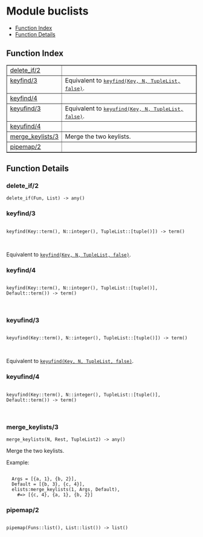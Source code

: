 

# Module buclists #
* [Function Index](#index)
* [Function Details](#functions)

<a name="index"></a>

## Function Index ##


<table width="100%" border="1" cellspacing="0" cellpadding="2" summary="function index"><tr><td valign="top"><a href="#delete_if-2">delete_if/2</a></td><td></td></tr><tr><td valign="top"><a href="#keyfind-3">keyfind/3</a></td><td>Equivalent to <a href="#keyfind-4"><tt>keyfind(Key, N, TupleList, false)</tt></a>.</td></tr><tr><td valign="top"><a href="#keyfind-4">keyfind/4</a></td><td></td></tr><tr><td valign="top"><a href="#keyufind-3">keyufind/3</a></td><td>Equivalent to <a href="#keyufind-4"><tt>keyufind(Key, N, TupleList, false)</tt></a>.</td></tr><tr><td valign="top"><a href="#keyufind-4">keyufind/4</a></td><td></td></tr><tr><td valign="top"><a href="#merge_keylists-3">merge_keylists/3</a></td><td>
Merge the two keylists.</td></tr><tr><td valign="top"><a href="#pipemap-2">pipemap/2</a></td><td></td></tr></table>


<a name="functions"></a>

## Function Details ##

<a name="delete_if-2"></a>

### delete_if/2 ###

`delete_if(Fun, List) -> any()`

<a name="keyfind-3"></a>

### keyfind/3 ###

<pre><code>
keyfind(Key::term(), N::integer(), TupleList::[tuple()]) -&gt; term()
</code></pre>
<br />

Equivalent to [`keyfind(Key, N, TupleList, false)`](#keyfind-4).

<a name="keyfind-4"></a>

### keyfind/4 ###

<pre><code>
keyfind(Key::term(), N::integer(), TupleList::[tuple()], Default::term()) -&gt; term()
</code></pre>
<br />

<a name="keyufind-3"></a>

### keyufind/3 ###

<pre><code>
keyufind(Key::term(), N::integer(), TupleList::[tuple()]) -&gt; term()
</code></pre>
<br />

Equivalent to [`keyufind(Key, N, TupleList, false)`](#keyufind-4).

<a name="keyufind-4"></a>

### keyufind/4 ###

<pre><code>
keyufind(Key::term(), N::integer(), TupleList::[tuple()], Default::term()) -&gt; term()
</code></pre>
<br />

<a name="merge_keylists-3"></a>

### merge_keylists/3 ###

`merge_keylists(N, Rest, TupleList2) -> any()`

Merge the two keylists.

Example:

```

  Args = [{a, 1}, {b, 2}],
  Default = [{b, 3}, {c, 4}],
  elists:merge_keylists(1, Args, Default),
    #=> [{c, 4}, {a, 1}, {b, 2}]
```

<a name="pipemap-2"></a>

### pipemap/2 ###

<pre><code>
pipemap(Funs::list(), List::list()) -&gt; list()
</code></pre>
<br />

